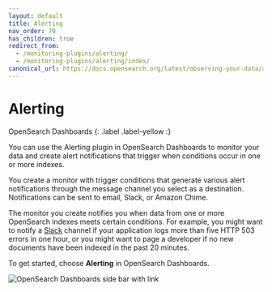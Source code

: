 ```yaml
---
layout: default
title: Alerting
nav_order: 70
has_children: true
redirect_from:
  - /monitoring-plugins/alerting/
  - /monitoring-plugins/alerting/index/
canonical_url: https://docs.opensearch.org/latest/observing-your-data/alerting/index/
---
```


# Alerting
OpenSearch Dashboards
{: .label .label-yellow :}

You can use the Alerting plugin in OpenSearch Dashboards to monitor your data and create alert notifications that trigger when conditions occur in one or more indexes.

You create a monitor with trigger conditions that generate various alert notifications through the message channel you select as a destination. Notifications can be sent to email, Slack, or Amazon Chime.

The monitor you create notifies you when data from one or more OpenSearch indexes meets certain conditions. For example, you might want to notify a [Slack](https://slack.com/) channel if your application logs more than five HTTP 503 errors in one hour, or you might want to page a developer if no new documents have been indexed in the past 20 minutes.

To get started, choose **Alerting** in OpenSearch Dashboards.

![OpenSearch Dashboards side bar with link]({{site.url}}{{site.baseurl}}/images/alerting.png)
